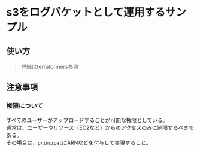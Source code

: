 # s3をログバケットとして運用するサンプル

## 使い方

> 詳細はterraformers参照

## 注意事項

### 権限について

すべてのユーザーがアップロードすることが可能な権限としている。  
通常は、ユーザーやリソース（EC2など）からのアクセスのみに制限するべきである。  
その場合は、`principal`にARNなどを付与して実現すること。
